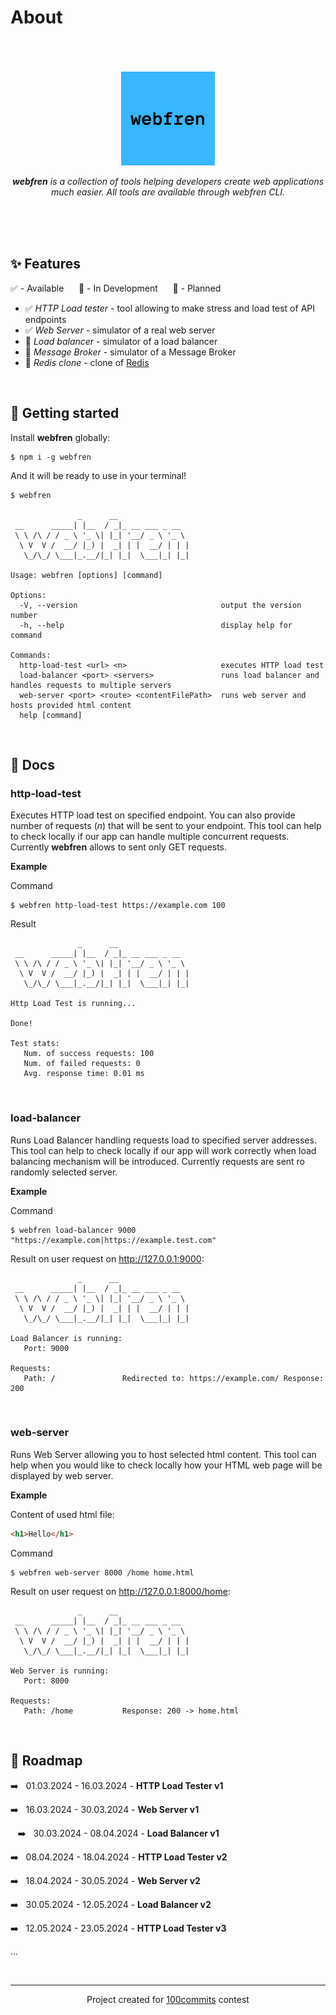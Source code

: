 # About

<br>
<br>
<br>
<div align="center">
  <img src="https://raw.githubusercontent.com/brtlmiej/webfren/master/assets/webfren.png" width="150">
  <p>
    <i><b>webfren</b> is a collection of tools helping developers create web applications much easier. All tools are available through webfren CLI.</i>
  <p>
</div>
<br>
<br>
<br>

## ✨ Features

✅ - Available &nbsp;&nbsp;&nbsp;&nbsp; 🔄 - In Development &nbsp;&nbsp;&nbsp;&nbsp; 📝 - Planned

- ✅ _HTTP Load tester_ - tool allowing to make stress and load test of API endpoints
- ✅ _Web Server_ - simulator of a real web server
- 🔄 _Load balancer_ - simulator of a load balancer
- 📝 _Message Broker_ - simulator of a Message Broker
- 📝 _Redis clone_ - clone of [Redis](https://redis.io/)

<br>

## 🚀 Getting started

Install __webfren__ globally:

```text
$ npm i -g webfren
```

And it will be ready to use in your terminal!

```text
$ webfren

               _      __                
 __      _____| |__  / _|_ __ ___ _ __  
 \ \ /\ / / _ \ '_ \| |_| '__/ _ \ '_ \ 
  \ V  V /  __/ |_) |  _| | |  __/ | | |
   \_/\_/ \___|_.__/|_| |_|  \___|_| |_|
                                        
Usage: webfren [options] [command]

Options:
  -V, --version                                output the version number
  -h, --help                                   display help for command

Commands:
  http-load-test <url> <n>                     executes HTTP load test
  load-balancer <port> <servers>               runs load balancer and handles requests to multiple servers
  web-server <port> <route> <contentFilePath>  runs web server and hosts provided html content
  help [command]  
```

<br>

## 📖 Docs

### http-load-test

Executes HTTP load test on specified endpoint. You can also provide number of requests (_n_) that will be sent to your endpoint. This tool can help to check locally if our app can handle multiple concurrent requests. Currently __webfren__ allows to sent only GET requests.

__Example__

Command

```text
$ webfren http-load-test https://example.com 100
```

Result

```text
               _      __                
 __      _____| |__  / _|_ __ ___ _ __  
 \ \ /\ / / _ \ '_ \| |_| '__/ _ \ '_ \ 
  \ V  V /  __/ |_) |  _| | |  __/ | | |
   \_/\_/ \___|_.__/|_| |_|  \___|_| |_|
                                        
Http Load Test is running...

Done!

Test stats:
   Num. of success requests: 100
   Num. of failed requests: 0
   Avg. response time: 0.01 ms
```

<br>

### load-balancer

Runs Load Balancer handling requests load to specified server addresses. This tool can help to check locally if our app will work correctly when load balancing mechanism will be introduced. Currently requests are sent ro randomly selected server.

__Example__

Command

```text
$ webfren load-balancer 9000 "https://example.com|https://example.test.com"
```

Result on user request on http://127.0.0.1:9000:

```text
               _      __                
 __      _____| |__  / _|_ __ ___ _ __  
 \ \ /\ / / _ \ '_ \| |_| '__/ _ \ '_ \ 
  \ V  V /  __/ |_) |  _| | |  __/ | | |
   \_/\_/ \___|_.__/|_| |_|  \___|_| |_|
                                        
Load Balancer is running:
   Port: 9000

Requests:
   Path: /               Redirected to: https://example.com/ Response: 200
```

<br>

### web-server

Runs Web Server allowing you to host selected html content. This tool can help when you would like to check locally how your HTML web page will be displayed by web server.

__Example__

Content of used html file:

```html
<h1>Hello</h1>
```

Command

```text
$ webfren web-server 8000 /home home.html 
```

Result on user request on http://127.0.0.1:8000/home:
```text
               _      __                
 __      _____| |__  / _|_ __ ___ _ __  
 \ \ /\ / / _ \ '_ \| |_| '__/ _ \ '_ \ 
  \ V  V /  __/ |_) |  _| | |  __/ | | |
   \_/\_/ \___|_.__/|_| |_|  \___|_| |_|
                                        
Web Server is running:
   Port: 8000

Requests:
   Path: /home           Response: 200 -> home.html
```

<br>

## 🚧 Roadmap

➡️&nbsp;&nbsp;&nbsp;01.03.2024 - 16.03.2024 - __HTTP Load Tester v1__

➡️&nbsp;&nbsp;&nbsp;16.03.2024 - 30.03.2024 - __Web Server v1__

&nbsp;&nbsp;&nbsp;➡️&nbsp;&nbsp;&nbsp;30.03.2024 - 08.04.2024 - __Load Balancer v1__

➡️&nbsp;&nbsp;&nbsp;08.04.2024 - 18.04.2024 - __HTTP Load Tester v2__

➡️&nbsp;&nbsp;&nbsp;18.04.2024 - 30.05.2024 - __Web Server v2__

➡️&nbsp;&nbsp;&nbsp;30.05.2024 - 12.05.2024 - __Load Balancer v2__

➡️&nbsp;&nbsp;&nbsp;12.05.2024 - 23.05.2024 - __HTTP Load Tester v3__

...

<br>
<hr>

<div align="center">Project created for <a href="https://100commitow.pl/" target="_blank">100commits</a> contest</div>
